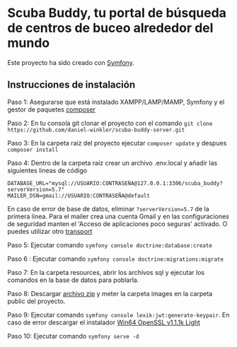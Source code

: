# Scuba Buddy, tu portal de búsqueda de centros de buceo alrededor del mundo

Este proyecto ha sido creado con [Symfony](https://symfony.com/download).

## Instrucciones de instalación

Paso 1: Asegurarse que está instalado XAMPP/LAMP/MAMP, Symfony y el gestor de paquetes [composer](https://getcomposer.org/download/)

Paso 2: En tu consola git clonar el proyecto con el comando `git clone https://github.com/daniel-winkler/scuba-buddy-server.git`

Paso 3: En la carpeta raíz del proyecto ejecutar `composer update` y despues `composer install`

Paso 4: Dentro de la carpeta raíz crear un archivo .env.local y añadir las siguientes lineas de código 
```
DATABASE_URL="mysql://USUARIO:CONTRASEÑA@127.0.0.1:3306/scuba_buddy?serverVersion=5.7"
MAILER_DSN=gmail://USUARIO:CONTRASEÑA@default
```
En caso de error de base de datos, eliminar `?serverVersion=5.7` de la primera linea.
Para el mailer crea una cuenta Gmail y en las configuraciones de seguridad manten el 'Acceso de aplicaciones poco seguras' activado. O puedes utilizar otro [transport](https://symfony.com/doc/current/mailer.html)

Paso 5: Ejecutar comando `symfony console doctrine:database:create`

Paso 6 : Ejecutar comando `symfony console doctrine:migrations:migrate`

Paso 7: En la carpeta resources, abrir los archivos sql y ejecutar los comandos en la base de datos para poblarla.

Paso 8: Descargar [archivo zip](https://app.box.com/s/hijvzj82kbbunv3yytcc8bz5e2d45lm0) y meter la carpeta images en la carpeta public del proyecto.

Paso 9: Ejecutar comando `symfony console lexik:jwt:generate-keypair`. En caso de error descargar el instalador [Win64 OpenSSL v1.1.1k Light](https://slproweb.com/products/Win32OpenSSL.html)

Paso 10: Ejecutar comando `symfony serve -d`

